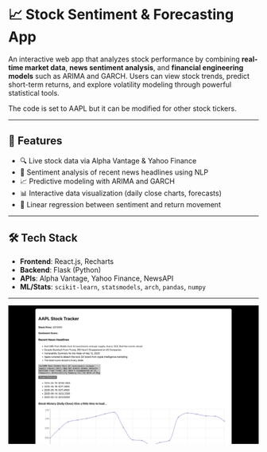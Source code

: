 # 📈 Stock Sentiment & Forecasting App

An interactive web app that analyzes stock performance by combining **real-time market data**, **news sentiment analysis**, and **financial engineering models** such as ARIMA and GARCH. Users can view stock trends, predict short-term returns, and explore volatility modeling through powerful statistical tools.

The code is set to AAPL but it can be modified for other stock tickers.

---

## 🚀 Features

- 🔍 Live stock data via Alpha Vantage & Yahoo Finance
- 🧠 Sentiment analysis of recent news headlines using NLP
- 📈 Predictive modeling with ARIMA and GARCH
- 📊 Interactive data visualization (daily close charts, forecasts)
- 🧪 Linear regression between sentiment and return movement

---

## 🛠️ Tech Stack

- **Frontend**: React.js, Recharts
- **Backend**: Flask (Python)
- **APIs**: Alpha Vantage, Yahoo Finance, NewsAPI
- **ML/Stats**: `scikit-learn`, `statsmodels`, `arch`, `pandas`, `numpy`

---

![App Screenshot](./DemoImage.png)
